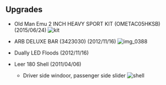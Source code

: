 ## Upgrades

- Old Man Emu 2 INCH HEAVY SPORT KIT (OMETAC05HKSB) (2015/06/24)
![kit](https://cloud.githubusercontent.com/assets/325813/8370346/c667b9b0-1b83-11e5-84fe-7668781f59fb.PNG)

- ARB DELUXE BAR (3423030) (2012/11/16)
![img_0388](https://cloud.githubusercontent.com/assets/325813/8370593/1eb913f4-1b87-11e5-820e-55283e075aa6.jpg)

- Dually LED Floods (2012/11/16)

- Leer 180 Shell (2011/04/06)
  - Driver side windoor, passenger side slider
![shell](https://lh3.googleusercontent.com/-8FRqFBXP_MU/TdHYKa7zTpI/AAAAAAAASic/ODByVZvjSVc/s800/DSC_44660.jpg)
